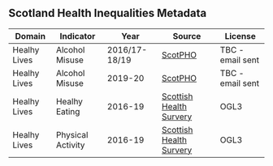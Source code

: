 ## Scotland Health Inequalities Metadata

| Domain | Indicator | Year | Source | License |
| --- | --- | --- | --- | --- |
| Healhy Lives | Alcohol Misuse | 2016/17-18/19 | [ScotPHO](https://scotland.shinyapps.io/ScotPHO_profiles_tool/_w_dfb86157/#tab-4757-2) | TBC - email sent |
| Healhy Lives | Alcohol Misuse | 2019-20 | [ScotPHO](https://scotland.shinyapps.io/ScotPHO_profiles_tool/_w_dfb86157/#tab-4757-2) | TBC - email sent |
| Healhy Lives | Healhy Eating | 2016-19 | [Scottish Health Survery](https://statistics.gov.scot/resource?uri=http%3A%2F%2Fstatistics.gov.scot%2Fdata%2Fscottish-health-survey-local-area-level-data) | OGL3 |
| Healhy Lives | Physical Activity | 2016-19 | [Scottish Health Survery](https://statistics.gov.scot/resource?uri=http%3A%2F%2Fstatistics.gov.scot%2Fdata%2Fscottish-health-survey-local-area-level-data) | OGL3 |

